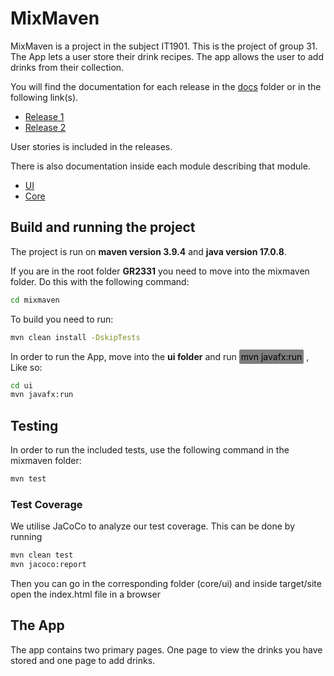 # MixMaven

MixMaven is a project in the subject IT1901. This is the project of group 31.  The App lets a user store their drink recipes. The app allows the user to add drinks from their collection.

You will find the documentation for each release in the [docs](/docs/) folder or in the following link(s).

- [Release 1](/docs/release-1/)
- [Release 2](/docs/release-2/)

User stories is included in the releases.

 There is also documentation inside each module describing that module.

- [UI](/mixmaven/core/readme.md)
- [Core](/mixmaven/core/readme.md)

## Build and running the project

The project is run on **maven version 3.9.4** and **java version 17.0.8**.

If you are in the root folder **GR2331** you need to move into the mixmaven folder. Do this with the following command:

```cmd
cd mixmaven
```

To build you need to run:

```cmd
mvn clean install -DskipTests
```

In order to run the App, move into the **ui folder** and run <mark style="background-color: #7e7e7e; padding:3px; border-radius:2px"> mvn javafx:run</mark> , Like so:

```cmd
cd ui
mvn javafx:run
```

## Testing

In order to run the included tests, use the following command in the mixmaven folder:

```cmd
mvn test
```

### Test Coverage

We utilise JaCoCo to analyze our test coverage. This can be done by running

```cmd
mvn clean test
mvn jacoco:report
```

Then you can go in the corresponding folder (core/ui) and inside target/site open the index.html file in a browser

## The App

The app contains two primary pages. One page to view the drinks you have stored and one page to add drinks.
